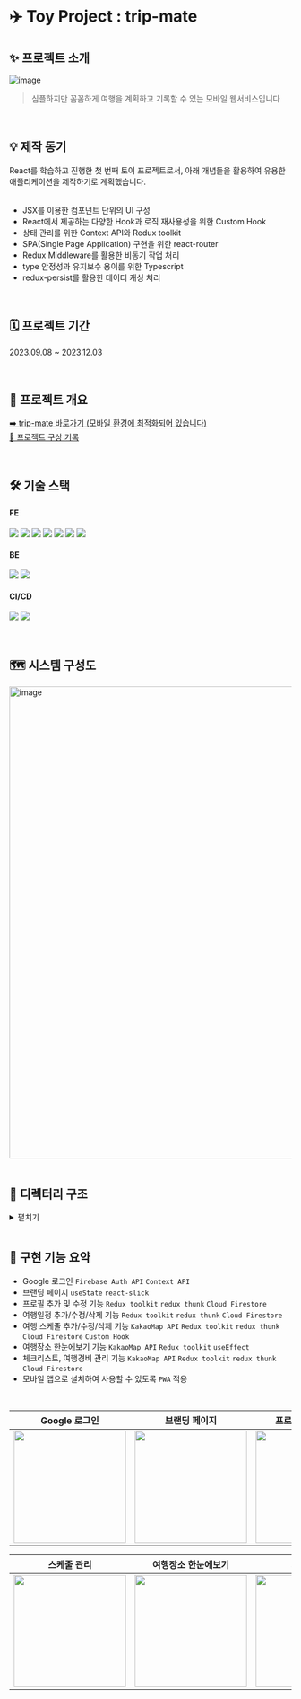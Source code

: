 # ✈️ Toy Project : trip-mate

## ✨ 프로젝트 소개
![image](https://github.com/minsuhan1/trip-mate/assets/50696567/15c46bbe-618f-4bc0-87c6-b28adc045d25)

> 심플하지만 꼼꼼하게 여행을 계획하고 기록할 수 있는 모바일 웹서비스입니다

<br>

## 💡 제작 동기
React를 학습하고 진행한 첫 번째 토이 프로젝트로서, 아래 개념들을 활용하여 유용한 애플리케이션을 제작하기로 계획했습니다.<br><br>
- JSX를 이용한 컴포넌트 단위의 UI 구성
- React에서 제공하는 다양한 Hook과 로직 재사용성을 위한 Custom Hook
- 상태 관리를 위한 Context API와 Redux toolkit
- SPA(Single Page Application) 구현을 위한 react-router
- Redux Middleware를 활용한 비동기 작업 처리
- type 안정성과 유지보수 용이를 위한 Typescript
- redux-persist를 활용한 데이터 캐싱 처리

<br>

## 🗓️ 프로젝트 기간
2023.09.08 ~ 2023.12.03

<br>

## 📌 프로젝트 개요
[➡️ trip-mate 바로가기 (모바일 환경에 최적화되어 있습니다)](https://minsuhan1.github.io/trip-mate)<br>
[📝 프로젝트 구상 기록](https://accurate-bank-c77.notion.site/f4daecd5764c4b11b6692105cf461a15?pvs=4)

<br>

## 🛠️ 기술 스택
#### FE
<img src="https://img.shields.io/badge/Typescript-000000?style=flat-square&logo=typescript&logoColor=3178C6"/> <img src="https://img.shields.io/badge/React-000000?style=flat-square&logo=react&logoColor=61DAFB"/> <img src="https://img.shields.io/badge/Scss-000000?style=flat-square&logo=sass&logoColor=CC6699"/> <img src="https://img.shields.io/badge/HTML-000000?style=flat-square&logo=html5&logoColor=E34F26"/> <img src="https://img.shields.io/badge/Redux-000000?style=flat-square&logo=redux&logoColor=764ABC"/> <img src="https://img.shields.io/badge/styled&ndash;components-000000?style=flat-square&logo=styled-components&logoColor=DB7093"/> <img src="https://img.shields.io/badge/PWA-000000?style=flat-square&logo=pwa&logoColor=5A0FC8"/>

#### BE
<img src="https://img.shields.io/badge/Firebase Auth-000000?style=flat-square&logo=firebase&logoColor=FFCA28"/> <img src="https://img.shields.io/badge/Cloud Firestore-000000?style=flat-square&logo=firebase&logoColor=FFCA28"/>

#### CI/CD
<img src="https://img.shields.io/badge/Github Actions-000000?style=flat-square&logo=github-actions&logoColor=2088FF"/> <img src="https://img.shields.io/badge/Github Pages-000000?style=flat-square&logo=github-pages&logoColor=ffffff"/>

<br>

## 🗺️ 시스템 구성도
<img width="841" alt="image" src="https://github.com/minsuhan1/trip-mate/assets/50696567/e0aa6ab0-cd85-4734-a2ba-c15e3a49f499">

<br>
<br>

## 📂 디렉터리 구조
<details>
    <summary>펼치기</summary>

```bash
📦 trip-mate
├─ src
│  ├─ App.tsx
│  ├─ assets
│  ├─ components
│  │  ├─ auth
│  │  ├─ branding
│  │  ├─ checklist
│  │  ├─ common
│  │  │  ├─ Button
│  │  │  ├─ DropdownMenu
│  │  │  ├─ FloatingAddButton
│  │  │  ├─ Form
│  │  │  ├─ IconButton
│  │  │  ├─ LargeTitle
│  │  │  ├─ LoadingSpinner
│  │  │  ├─ MapInput
│  │  │  ├─ Modal
│  │  │  ├─ NavBar
│  │  │  ├─ NavBarWithIcons
│  │  │  ├─ Overlay
│  │  │  ├─ Spacing
│  │  │  ├─ TabMenu
│  │  │  └─ TabSelector
│  │  ├─ expenses
│  │  ├─ forms
│  │  │  ├─ expense
│  │  │  ├─ profile
│  │  │  ├─ schedule
│  │  │  └─ trip
│  │  ├─ home
│  │  ├─ modal-contents
│  │  ├─ place-overview
│  │  └─ schedule
│  ├─ constants
│  │  └─ constants.ts
│  ├─ contexts
│  │  ├─ auth-context.tsx
│  │  ├─ form-context.tsx
│  │  ├─ loading-context.tsx
│  │  └─ modal-context.tsx
│  ├─ hooks
│  │  ├─ useApp.ts
│  │  ├─ useClickOutside.tsx
│  │  ├─ useForm.ts
│  │  ├─ usePlaceSelector.tsx
│  │  └─ useTabSelector.tsx
│  ├─ index.tsx
│  ├─ layouts
│  │  └─ bottom-nav
│  ├─ logo.svg
│  ├─ pages
│  │  ├─ ErrorPage.tsx
│  │  ├─ NotFoundPage.tsx
│  │  ├─ PrivateRoutes.tsx
│  │  ├─ RootPage.tsx
│  │  ├─ auth
│  │  ├─ branding
│  │  ├─ checklist
│  │  ├─ expenses
│  │  ├─ home
│  │  ├─ place-overview
│  │  ├─ profile
│  │  ├─ schedule
│  │  └─ trip
│  ├─ react-app-env.d.ts
│  ├─ service-worker.ts
│  ├─ serviceWorkerRegistration.ts
│  ├─ services
│  │  └─ firebase.tsx
│  ├─ store
│  │  ├─ checklistReducer.ts
│  │  ├─ expensesReducer.ts
│  │  ├─ index.ts
│  │  ├─ profileReducer.ts
│  │  ├─ scheduleReducer.ts
│  │  └─ triplistReducer.ts
│  ├─ styles
│  │  ├─ globalStyle.tsx
│  │  └─ page-wrap-padding-15.tsx
│  └─ utils
│     ├─ auth
│     ├─ checklist
│     ├─ common.ts
│     ├─ expenses
│     ├─ profile
│     ├─ schedule
│     └─ trip
└─ tsconfig.json
```

©generated by [Project Tree Generator](https://woochanleee.github.io/project-tree-generator)

</details>

<br>

## 💫 구현 기능 요약
- Google 로그인 `Firebase Auth API` `Context API`
- 브랜딩 페이지 `useState` `react-slick`
- 프로필 추가 및 수정 기능 `Redux toolkit` `redux thunk` `Cloud Firestore`
- 여행일정 추가/수정/삭제 기능 `Redux toolkit` `redux thunk` `Cloud Firestore`
- 여행 스케줄 추가/수정/삭제 기능 `KakaoMap API` `Redux toolkit` `redux thunk` `Cloud Firestore` `Custom Hook`
- 여행장소 한눈에보기 기능 `KakaoMap API` `Redux toolkit` `useEffect`
- 체크리스트, 여행경비 관리 기능 `KakaoMap API` `Redux toolkit` `redux thunk` `Cloud Firestore`
- 모바일 앱으로 설치하여 사용할 수 있도록 `PWA` 적용

<br>

|                                                    Google 로그인                                                     |                                                    브랜딩 페이지                                                     |                                                 프로필 확인 및 수정                                                  |                                                     여행일정 생성                                                     |
| :------------------------------------------------------------------------------------------------------------------: | :------------------------------------------------------------------------------------------------------------------: | :------------------------------------------------------------------------------------------------------------------: | :-------------------------------------------------------------------------------------------------------------------: |
| <img src="https://github.com/minsuhan1/geulmadi/assets/50696567/a8f89e81-4929-4601-95e2-37f0c830eee2" width="200" /> | <img src="https://github.com/minsuhan1/geulmadi/assets/50696567/fec4ff87-a8bf-4f85-88b0-c28c90edb692" width="200" /> | <img src="https://github.com/minsuhan1/geulmadi/assets/50696567/aa05cc91-aef1-4f29-945e-0aa613f7a7b8" width="200" /> | <img src="https://github.com/minsuhan1/trip-mate/assets/50696567/b2206d3c-35ec-47f0-b98c-4668b0409096" width="200" /> |

|                                                      스케줄 관리                                                      |                                                 여행장소 한눈에보기                                                  |                                                      체크리스트                                                      |                                                     여행경비 관리                                                     |
| :-------------------------------------------------------------------------------------------------------------------: | :------------------------------------------------------------------------------------------------------------------: | :------------------------------------------------------------------------------------------------------------------: | :-------------------------------------------------------------------------------------------------------------------: |
| <img src="https://github.com/minsuhan1/trip-mate/assets/50696567/f129eb71-4d65-487e-93e3-74ab08b4333e" width="200" /> | <img src="https://github.com/minsuhan1/geulmadi/assets/50696567/79291905-e15e-4c9d-86fb-21677e881c3e" width="200" /> | <img src="https://github.com/minsuhan1/geulmadi/assets/50696567/5c244d04-fd99-433a-bd4e-1b0bb0c2c610" width="200" /> | <img src="https://github.com/minsuhan1/trip-mate/assets/50696567/952cc6ba-22e8-41a5-a563-bb46543b9e14" width="200" /> |

